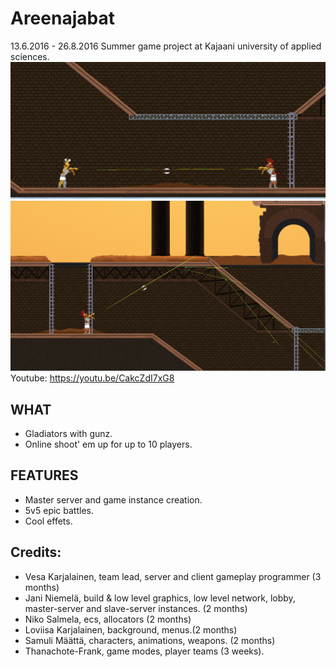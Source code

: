 # Areenajabat
13.6.2016 - 26.8.2016 Summer game project at Kajaani university of applied sciences.
![alt tag](https://github.com/Glowny/Areenajabat/blob/master/areena1.png?raw=true)
![alt tag](https://github.com/Glowny/Areenajabat/blob/master/areena3.png?raw=true)
Youtube: https://youtu.be/CakcZdI7xG8
## WHAT

* Gladiators with gunz. 
* Online shoot' em up for up to 10 players.

## FEATURES

* Master server and game instance creation.
* 5v5 epic battles.
* Cool effets.


## Credits:

* Vesa Karjalainen, team lead, server and client gameplay programmer (3 months)
* Jani Niemelä, build & low level graphics, low level network, lobby, master-server and slave-server instances. (2 months)
* Niko Salmela, ecs, allocators (2 months)
* Loviisa Karjalainen, background, menus.(2 months)
* Samuli Määttä, characters, animations, weapons. (2 months)
* Thanachote-Frank, game modes, player teams (3 weeks).
